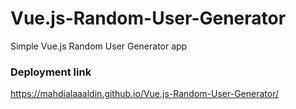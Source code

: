 # Vue.js-Random-User-Generator
Simple Vue.js Random User Generator app

### Deployment link 
https://mahdialaaaldin.github.io/Vue.js-Random-User-Generator/
